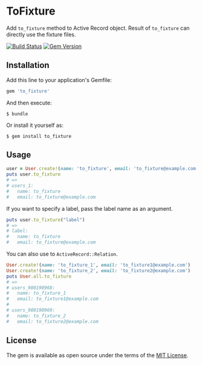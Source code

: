 # ToFixture

Add `to_fixture` method to Active Record object. Result of `to_fixture` can directly use the fixture files.

[![Build Status](https://travis-ci.org/y-yagi/to_fixture.svg?branch=master)](https://travis-ci.org/y-yagi/to_fixture)
[![Gem Version](https://badge.fury.io/rb/to_fixture.svg)](http://badge.fury.io/rb/to_fixture)

## Installation

Add this line to your application's Gemfile:

```ruby
gem 'to_fixture'
```

And then execute:

    $ bundle

Or install it yourself as:

    $ gem install to_fixture

## Usage

```ruby
user = User.create!(name: 'to_fixture', email: 'to_fixture@example.com')
puts user.to_fixture
# =>
# users_1:
#   name: to_fixture
#   email: to_fixture@example.com
```

If you want to specify a label, pass the label name as an argument.

```ruby
puts user.to_fixture("label")
# =>
# label:
#   name: to_fixture
#   email: to_fixture@example.com
```

You can also use to `ActiveRecord::Relation`.

```ruby
User.create!(name: 'to_fixture_1', email: 'to_fixture1@example.com')
User.create!(name: 'to_fixture_2', email: 'to_fixture2@example.com')
puts User.all.to_fixture
# =>
# users_980190968:
#   name: to_fixture_1
#   email: to_fixture1@example.com
#
# users_980190969:
#   name: to_fixture_2
#   email: to_fixture2@example.com
```

## License

The gem is available as open source under the terms of the [MIT License](http://opensource.org/licenses/MIT).

